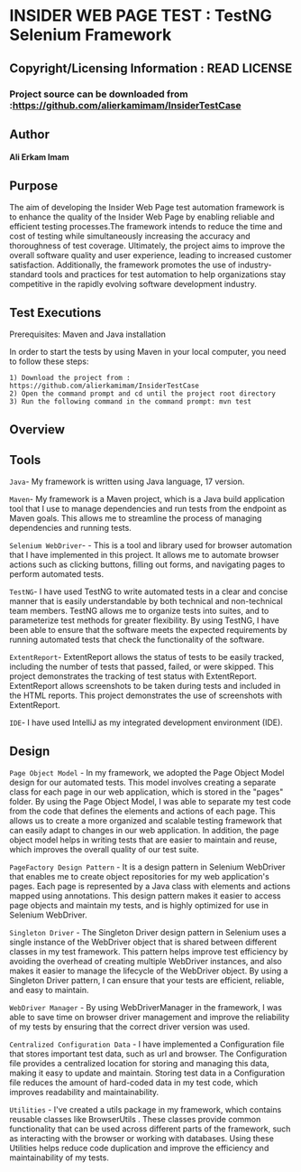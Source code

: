# INSIDER WEB PAGE TEST : TestNG Selenium Framework

## Copyright/Licensing Information : READ LICENSE


### Project source can be downloaded from :https://github.com/alierkamimam/InsiderTestCase

## Author

#### Ali Erkam Imam

## Purpose

The aim of developing the Insider Web Page test automation framework is to enhance the
quality of the Insider Web Page by enabling reliable and efficient testing
processes.The framework intends to reduce the time and cost of testing while simultaneously increasing
the accuracy and thoroughness of test coverage. Ultimately, the project aims to improve the overall software
quality and user experience, leading to increased customer satisfaction. Additionally, the framework promotes the use of
industry-standard tools and practices for test automation to help organizations stay competitive in the rapidly evolving
software development industry.

## Test Executions

Prerequisites: Maven and Java installation

In order to start the tests by using Maven in your local computer, you need to follow these steps:
```
1) Download the project from : https://github.com/alierkamimam/InsiderTestCase
2) Open the command prompt and cd until the project root directory
3) Run the following command in the command prompt: mvn test
```
## Overview








## Tools
``Java``- My framework is written using Java language, 17 version.  

``Maven``- My framework is a Maven project, which is a Java build application tool that I use to manage dependencies and run tests from the endpoint as Maven 
goals. This allows me to streamline the process of managing dependencies and running tests.

``Selenium WebDriver``- - This is a tool and library used for browser automation that I have implemented in this project. It allows me to automate browser actions such as clicking buttons, filling out forms, and navigating pages to perform automated tests.

``TestNG``-  I have used TestNG to write automated tests in a clear and concise manner that is easily understandable by both technical and non-technical team members. TestNG allows me to organize tests into suites, and to parameterize test methods for greater flexibility.
By using TestNG, I have been able to ensure that the software meets the expected requirements by running automated tests that check the functionality of the software.

``ExtentReport``- ExtentReport allows the status of tests to be easily tracked, including the number of tests that passed, failed, or were skipped. This project demonstrates the tracking of test status with ExtentReport. ExtentReport allows screenshots to be taken during tests and included in the HTML reports. This project demonstrates the use of screenshots with ExtentReport.

``IDE``- I have used IntelliJ as my integrated development environment (IDE).
## Design

``Page Object Model`` - In my framework, we adopted the Page Object Model design for our automated tests. This model involves creating a separate class for each page in our web application, which is stored in the "pages" folder. By using the Page Object Model, I was able to separate my test code from the code that defines the elements and actions of each page. This allows us to create a more organized and scalable testing framework that can easily adapt to changes in our web application. In addition, the page object model helps in writing tests that are easier to maintain and reuse, which improves the overall quality of our test suite. 

``PageFactory Design Pattern`` - It is a design pattern in Selenium WebDriver that enables me to create object repositories for my web application's pages. Each page is represented by a Java class with elements and actions mapped using annotations. This design pattern makes it easier to access page objects and maintain my tests, and is highly optimized for use in Selenium WebDriver.

``Singleton Driver`` - The Singleton Driver design pattern in Selenium uses a single instance of the WebDriver object that is shared between different classes in my test framework. This pattern helps improve test efficiency by avoiding the overhead of creating multiple WebDriver instances, and also makes it easier to manage the lifecycle of the WebDriver object. By using a Singleton Driver pattern, I can ensure that your tests are efficient, reliable, and easy to maintain.

``WebDriver Manager`` -  By using WebDriverManager in the framework, I was able to save time on browser driver management and improve the reliability of my tests by ensuring that the correct driver version was used.

``Centralized Configuration Data`` -  I have implemented a Configuration file that stores important test data, such as url and browser. The Configuration file provides a centralized location for storing and managing this data, making it easy to update and maintain. Storing test data in a Configuration file reduces the amount of hard-coded data in my test code, which improves readability and maintainability.

``Utilities`` - I've created a utils package in my framework, which contains reusable classes like BrowserUtils . These classes provide common functionality that can be used across different parts of the framework, such as interacting with the browser or working with databases. Using these Utilities helps reduce code duplication and improve the efficiency and maintainability of my tests.


